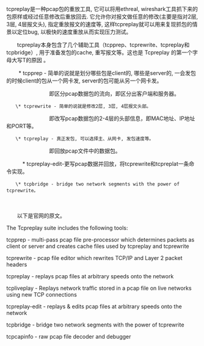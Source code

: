  tcpreplay是一种pcap包的重放工具, 它可以将用ethreal, wireshark工具抓下来的包原样或经过任意修改后重放回去. 它允许你对报文做任意的修改\(主要是指对2层, 3层, 4层报文头\), 指定重放报文的速度等, 这样tcpreplay就可以用来复现抓包的情景以定位bug, 以极快的速度重放从而实现压力测试。

　　tcpreplay本身包含了几个辅助工具（tcpprep、tcprewrite、tcpreplay和tcpbridge）, 用于准备发包的cache, 重写报文等。这也是 Tcpreplay 的第一个字母大写T的原因 。



   　　 \* tcpprep - 简单的说就是划分哪些包是client的, 哪些是server的, 一会发包的时候client的包从一个网卡发, server的包可能从另一个网卡发。



　　　　　　　　即区分pcap数据包的流向，即区分出客户端和服务器。

    　　\* tcprewrite - 简单的说就是修改2层, 3层, 4层报文头部。



　　　　　　　　即改写pcap数据包的2-4层的头部信息，即MAC地址、IP地址和PORT等。

    　　\* tcpreplay - 真正发包, 可以选择主、从网卡, 发包速度等。



　　　　　　　　即回放pcap文件中的数据包。



　　　\* tcpreplay-edit-更写pcap数据并回放，将tcprewrite和tcpreplat一条命令实现。

    　　\* tcpbridge - bridge two network segments with the power of tcprewrite。



　　　　



 



 　　以下是官网的原文。



The Tcpreplay suite includes the following tools:



tcpprep - multi-pass pcap file pre-processor which determines packets as client or server and creates cache files used by tcpreplay and tcprewrite

tcprewrite - pcap file editor which rewrites TCP/IP and Layer 2 packet headers

tcpreplay - replays pcap files at arbitrary speeds onto the network

tcpliveplay - Replays network traffic stored in a pcap file on live networks using new TCP connections

tcpreplay-edit - replays & edits pcap files at arbitrary speeds onto the network

tcpbridge - bridge two network segments with the power of tcprewrite

tcpcapinfo - raw pcap file decoder and debugger

